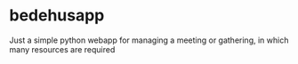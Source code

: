 # bedehusapp
Just a simple python webapp for managing a meeting or gathering, in which many resources are required
